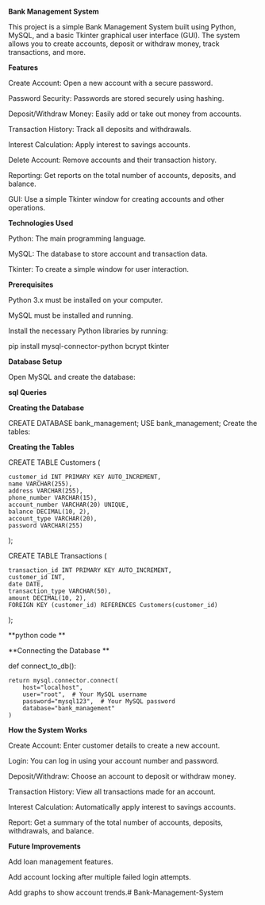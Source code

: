 **Bank Management System**

This project is a simple Bank Management System built using Python, MySQL, and a basic Tkinter graphical user interface (GUI). The system allows you to create accounts, deposit or withdraw money, track transactions, and more.

**Features**

Create Account: Open a new account with a secure password.

Password Security: Passwords are stored securely using hashing.

Deposit/Withdraw Money: Easily add or take out money from accounts.


Transaction History: Track all deposits and withdrawals.

Interest Calculation: Apply interest to savings accounts.

Delete Account: Remove accounts and their transaction history.

Reporting: Get reports on the total number of accounts, deposits, and balance.

GUI: Use a simple Tkinter window for creating accounts and other operations.


**Technologies Used**

Python: The main programming language.

MySQL: The database to store account and transaction data.

Tkinter: To create a simple window for user interaction.


**Prerequisites**

Python 3.x must be installed on your computer.

MySQL must be installed and running.

Install the necessary Python libraries by running:


pip install mysql-connector-python bcrypt tkinter

**Database Setup**

Open MySQL and create the database:

**sql Queries**

**Creating the Database**

CREATE DATABASE bank_management;
USE bank_management;
Create the tables:


**Creating the Tables**


CREATE TABLE Customers (

    customer_id INT PRIMARY KEY AUTO_INCREMENT,
    name VARCHAR(255),
    address VARCHAR(255),
    phone_number VARCHAR(15),
    account_number VARCHAR(20) UNIQUE,
    balance DECIMAL(10, 2),
    account_type VARCHAR(20),
    password VARCHAR(255)
);

CREATE TABLE Transactions (

    transaction_id INT PRIMARY KEY AUTO_INCREMENT,
    customer_id INT,
    date DATE,
    transaction_type VARCHAR(50),
    amount DECIMAL(10, 2),
    FOREIGN KEY (customer_id) REFERENCES Customers(customer_id)
);



**python code **

**Connecting the Database **

def connect_to_db():

    return mysql.connector.connect(
        host="localhost",
        user="root",  # Your MySQL username
        password="mysql123",  # Your MySQL password
        database="bank_management"
    )




**How the System Works**


Create Account: Enter customer details to create a new account.

Login: You can log in using your account number and password.

Deposit/Withdraw: Choose an account to deposit or withdraw money.

Transaction History: View all transactions made for an account.

Interest Calculation: Automatically apply interest to savings accounts.

Report: Get a summary of the total number of accounts, deposits, withdrawals, and balance.



**Future Improvements**

Add loan management features.

Add account locking after multiple failed login attempts.

Add graphs to show account trends.# Bank-Management-System
